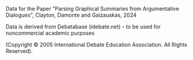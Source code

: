 Data for the Paper "Parsing Graphical Summaries from Argumentative Dialogues", Clayton, Damonte and Gaizauskas, 2024

Data is derived from Debatabase (idebate.net) - to be used for noncommercial academic purposes

(Copyright © 2005 International Debate Education Association. All Rights Reserved). 



